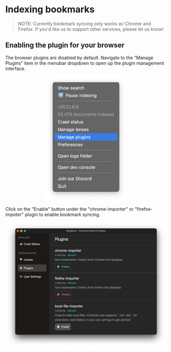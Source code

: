 # Indexing bookmarks

> NOTE: Currently bookmark syncing only works w/ Chrome and Firefox. If you'd like us
> to support other services, please let us know!

## Enabling the plugin for your browser

The browser plugins are disabled by default. Navigate to the
"Manage Plugins" item in the menubar dropdown to open up the plugin
management interface.

<p align="center">
    <img width="256" src="./../../assets/indexing/manage-plugins-item.png" alt="Manage plugins menu item">
</p>

Click on the "Enable" button under the "chrome-importer" or "firefox-impoter" plugin to
enable bookmark syncing.

<p align="center">
    <img width="640" src="./../../assets/indexing/plugin-manager.png" alt="Plugin manager screen">
</p>
